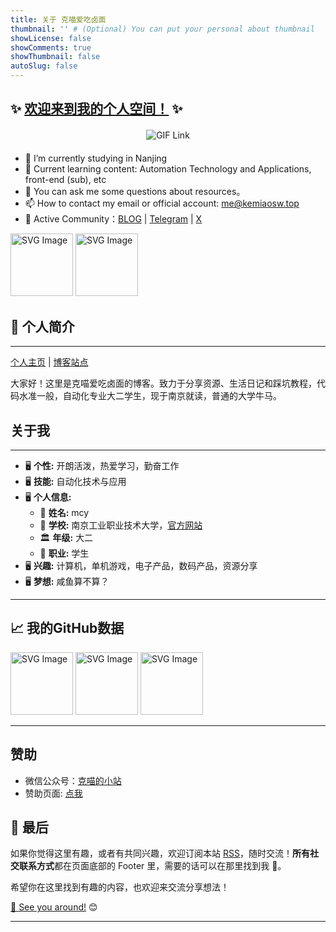 ```yaml
---
title: 关于 克喵爱吃卤面
thumbnail: '' # (Optional) You can put your personal about thumbnail
showLicense: false
showComments: true
showThumbnail: false
autoSlug: false
---
```


## ✨ <u>欢迎来到我的个人空间！</u> ✨

<div style="text-align: center; margin: 20px 0;">
  <a href="https://blog-v3.kemeow.top/">
    <img 
      src="https://media.giphy.com/media/SWoSkN6DxTszqIKEqv/giphy.gif" 
      alt="GIF Link" 
      height="275" 
      style="max-width: 100%; height: auto; display: inline-block;"
    />
  </a>
</div>

- 🔭 I’m currently studying in Nanjing
- 🌱 Current learning content: Automation Technology and Applications, front-end (sub), etc
- 💬 You can ask me some questions about resources。
- 📫 How to contact my email or official account: me@kemiaosw.top
- 🍉 Active Community：[BLOG](https://blog-v3.kemeow.top) | [Telegram](https://t.me/KemiaoJun) | [X](https://x.com/kemiaosw/)

<img src="/images/hello.svg" alt="SVG Image" width="100" height="100" />

<img src="/images/jieshao.svg" alt="SVG Image" width="100" height="100" />

## 👋 个人简介

---

[个人主页](https://kemiao.online) | [博客站点](https://blog-v3.kemeow.top)

大家好！这里是克喵爱吃卤面的博客。致力于分享资源、生活日记和踩坑教程，代码水准一般，自动化专业大二学生，现于南京就读，普通的大学牛马。

## 关于我

---

- 🖥 **个性:** 开朗活泼，热爱学习，勤奋工作
- 🖥 **技能:** 自动化技术与应用
- 🖥 **个人信息:**
  - 🧑 **姓名:** mcy
  - 🏫 **学校:** 南京工业职业技术大学，[官方网站](https://www.niit.edu.cn/)
  - 🏛️ **年级:** 大二
  - 👷 **职业:** 学生
- 🖥 **兴趣:** 计算机，单机游戏，电子产品，数码产品，资源分享
- 🖥 **梦想:** 咸鱼算不算？

---

## 📈 我的GitHub数据

<img src="/images/github-stats.svg" alt="SVG Image" width="100" height="100" />

<img src="/images/graph.svg" alt="SVG Image" width="100" height="100" />

<img src="/images/xiuxian.svg" alt="SVG Image" width="100" height="100" />

---

## 赞助

- 微信公众号：[克喵的小站](https://wechat.kemeow.top/)
- 赞助页面: [点我](https://donate.152531.xyz/)

## 🎤 最后

如果你觉得这里有趣，或者有共同兴趣，欢迎订阅本站 [RSS](/feed.xml)，随时交流！**所有社交联系方式**都在页面底部的 Footer 里，需要的话可以在那里找到我 💌。

希望你在这里找到有趣的内容，也欢迎来交流分享想法！

<u>👋 See you around!</u> 😊

---
